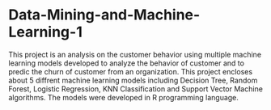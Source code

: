 # Data-Mining-and-Machine-Learning-1
This project is an analysis on the customer behavior using multiple machine learning models developed to analyze the behavior of customer and to predic the churn of customer from an organization. This project encloses about 5 diffrent machine learning models including Decision Tree, Random Forest, Logistic Regression, KNN Classification and Support Vector Machine algorithms. The models were developed in R programming language.
